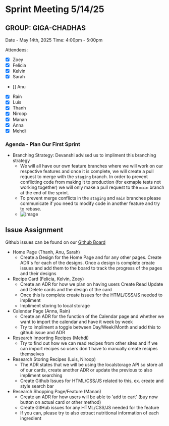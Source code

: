 # Sprint Meeting 5/14/25
## GROUP: GIGA-CHADHAS
Date - May 14th, 2025 
Time: 4:00pm - 5:00pm

Attendees: 
- [x] Zoey
- [x] Felicia
- [x] Kelvin
- [x] Sarah
- [] Anu
- [x] Rain
- [x] Luis
- [x] Thanh
- [x] Niroop
- [x] Manan
- [x] Anna
- [x] Mehdi 

### Agenda - Plan Our First Sprint

- Branching Strategy: Devanshi advised us to impliment this branching strategy
  - We will all have our own feature branches where we will work on our respective features and once it is complete, we will create a pull request to merge with the ` staging ` branch. In order to prevent conflicting code from making it to production (for exmaple tests not working together) we will only make a pull request to the `main` branch at the end of the sprint.
  - To prevent merge conflicts in the `staging` and `main` branches please communicate if you need to modify code in another feature and try to rebase.
  - ![image](images/Branching.png)

## Issue Assignment
Github issues can be found on our [Github Board](https://github.com/orgs/cse110-sp25-group23/projects/1)
- Home Page (Thanh, Anu, Sarah)
  - Create a Design for the Home Page and for any other pages. Create ADR's for each of the designs. Once a design is complete create issues and add them to the board to track the progress of the pages and their designs
- Recipe Card (Felicia, Kelvin, Zoey)
  - Create an ADR for how we plan on having users Create Read Update and Delete cards and the design of the card
  - Once this is complete create issues for the HTML/CSS/JS needed to impliment
  - Impliment storing to local storage
- Calendar Page (Anna, Rain)
  - Create an ADR for the function of the Calendar page and whether we want to import the calendar and have it week by week
  - Try to impliment a toggle between Day/Week/Month and add this to github issue and ADR
- Research Importing Recipes (Mehdi)
  - Try to find out how we can read recipes from other sites and if we can import recipes so users don't have to manually create recipes themselves 
- Research Storing Recipes (Luis, Niroop)
  - The ADR states that we will be using the localstorage API so store all of our cards, create another ADR or update the previous to also impliment searching
  - Create Github Issues for HTML/CSS/JS related to this, ex. create and style search bar
- Research Shopping Page/Feature (Manan)
  - Create an ADR for how users will be able to 'add to cart' (buy now button on actual card or other method)
  - Create GitHub issues for any HTML/CSS/JS needed for the feature
  - If you can, please try to also extract nutritional information of each ingredient 
